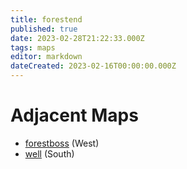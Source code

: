 ```yaml
---
title: forestend
published: true
date: 2023-02-28T21:22:33.000Z
tags: maps
editor: markdown
dateCreated: 2023-02-16T00:00:00.000Z
---
```



# Adjacent Maps
 * [forestboss](/maps/forestboss) (West)
 * [well](/maps/well) (South)
